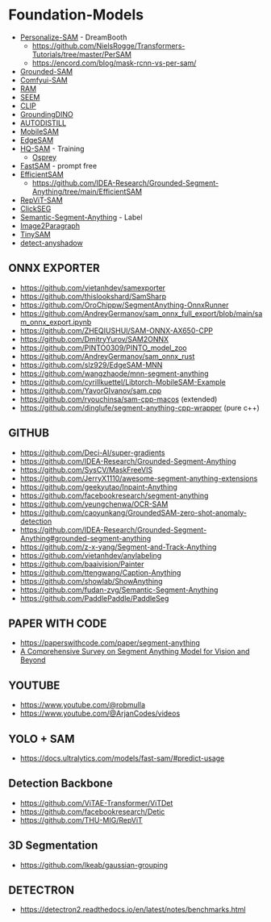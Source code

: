 # Foundation-Models

- [Personalize-SAM](https://github.com/ZrrSkywalker/Personalize-SAM) - DreamBooth
  - https://github.com/NielsRogge/Transformers-Tutorials/tree/master/PerSAM
  - https://encord.com/blog/mask-rcnn-vs-per-sam/
- [Grounded-SAM](https://github.com/IDEA-Research/Grounded-Segment-Anything)
- [Comfyui-SAM](https://github.com/storyicon/comfyui_segment_anything)
- [RAM](https://github.com/xinyu1205/recognize-anything/tree/main)
- [SEEM](https://github.com/UX-Decoder/Segment-Everything-Everywhere-All-At-Once)
- [CLIP](https://github.com/OpenAI/CLIP)
- [GroundingDINO](https://github.com/IDEA-Research/GroundingDINO)
- [AUTODISTILL](https://github.com/autodistill/autodistill)
- [MobileSAM](https://github.com/ChaoningZhang/MobileSAM)
- [EdgeSAM](https://github.com/chongzhou96/EdgeSAM)
- [HQ-SAM](https://github.com/SysCV/sam-hq) - Training
  - [Osprey](https://github.com/CircleRadon/Osprey) 
- [FastSAM](https://github.com/CASIA-IVA-Lab/FastSAM) - prompt free
- [EfficientSAM](https://github.com/yformer/EfficientSAM)
  - https://github.com/IDEA-Research/Grounded-Segment-Anything/tree/main/EfficientSAM
- [RepViT-SAM](https://github.com/THU-MIG/RepViT)
- [ClickSEG](https://github.com/XavierCHEN34/ClickSEG/)
- [Semantic-Segment-Anything](https://github.com/fudan-zvg/Semantic-Segment-Anything) - Label
- [Image2Paragraph](https://github.com/showlab/Image2Paragraph)
- [TinySAM](https://github.com/xinghaochen/TinySAM)
- [detect-anyshadow](https://github.com/harrytea/detect-anyshadow)

## ONNX EXPORTER

- https://github.com/vietanhdev/samexporter
- https://github.com/thislookshard/SamSharp
- https://github.com/OroChippw/SegmentAnything-OnnxRunner
- https://github.com/AndreyGermanov/sam_onnx_full_export/blob/main/sam_onnx_export.ipynb
- https://github.com/ZHEQIUSHUI/SAM-ONNX-AX650-CPP
- https://github.com/DmitryYurov/SAM2ONNX
- https://github.com/PINTO0309/PINTO_model_zoo
- https://github.com/AndreyGermanov/sam_onnx_rust
- https://github.com/slz929/EdgeSAM-MNN
- https://github.com/wangzhaode/mnn-segment-anything
- https://github.com/cyrillkuettel/Libtorch-MobileSAM-Example
- https://github.com/YavorGIvanov/sam.cpp
- https://github.com/ryouchinsa/sam-cpp-macos (extended)
- https://github.com/dinglufe/segment-anything-cpp-wrapper (pure c++) 
  
## GITHUB

- https://github.com/Deci-AI/super-gradients
- https://github.com/IDEA-Research/Grounded-Segment-Anything
- https://github.com/SysCV/MaskFreeVIS
- https://github.com/JerryX1110/awesome-segment-anything-extensions
- https://github.com/geekyutao/Inpaint-Anything
- https://github.com/facebookresearch/segment-anything
- https://github.com/yeungchenwa/OCR-SAM
- https://github.com/caoyunkang/GroundedSAM-zero-shot-anomaly-detection
- https://github.com/IDEA-Research/Grounded-Segment-Anything#grounded-segment-anything
- https://github.com/z-x-yang/Segment-and-Track-Anything
- https://github.com/vietanhdev/anylabeling
- https://github.com/baaivision/Painter
- https://github.com/ttengwang/Caption-Anything
- https://github.com/showlab/ShowAnything
- https://github.com/fudan-zvg/Semantic-Segment-Anything
- https://github.com/PaddlePaddle/PaddleSeg

## PAPER WITH CODE

- https://paperswithcode.com/paper/segment-anything
- [A Comprehensive Survey on Segment Anything Model for Vision and Beyond](https://arxiv.org/pdf/2305.08196.pdf)

## YOUTUBE

- https://www.youtube.com/@robmulla
- https://www.youtube.com/@ArjanCodes/videos

## YOLO + SAM

- https://docs.ultralytics.com/models/fast-sam/#predict-usage

## Detection Backbone

- https://github.com/ViTAE-Transformer/ViTDet
- https://github.com/facebookresearch/Detic
- https://github.com/THU-MIG/RepViT

## 3D Segmentation

- https://github.com/lkeab/gaussian-grouping

## DETECTRON

- https://detectron2.readthedocs.io/en/latest/notes/benchmarks.html







